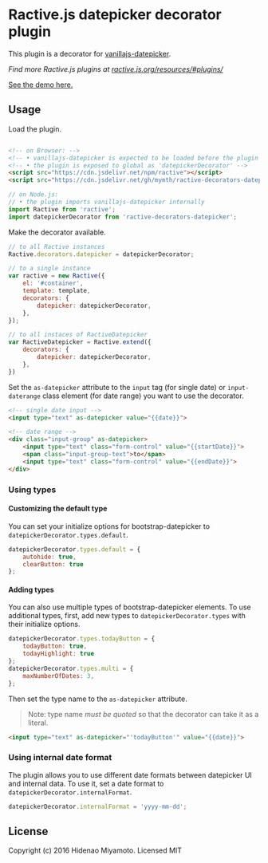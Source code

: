 # Ractive.js datepicker decorator plugin

This plugin is a decorator for [vanillajs-datepicker](https://github.com/mymth/vanillajs-datepicker).

*Find more Ractive.js plugins at [ractive.js.org/resources/#plugins/](https://ractive.js.org/resources/#plugins/)*

[See the demo here.](https://bbcdn.githack.com/mymth/ractive-decorators-datepicker/raw/v0.4.0/index.html)

## Usage

Load the plugin.

```html

<!-- on Browser: -->
<!-- • vanillajs-datepicker is expected to be loaded before the plugin -->
<!-- • the plugin is exposed to global as 'datepickerDecorator' -->
<script src="https://cdn.jsdelivr.net/npm/ractive"></script>
<script src="https://cdn.jsdelivr.net/gh/mymth/ractive-decorators-datepicker@0.4.0/dist/ractive-decorators-datepicker.js"></script>
```
```js
// on Node.js:
// • the plugin imports vanillajs-datepicker internally
import Ractive from 'ractive';
import datepickerDecorator from 'ractive-decorators-datepicker';
```

Make the decorator available.

```js
// to all Ractive instances
Ractive.decorators.datepicker = datepickerDecorator;

// to a single instance
var ractive = new Ractive({
    el: '#container',
    template: template,
    decorators: {
        datepicker: datepickerDecorator,
    },
});

// to all instaces of RactiveDatepicker
var RactiveDatepicker = Ractive.extend({
    decorators: {
        datepicker: datepickerDecorator,
    },
})
```

Set the `as-datepicker` attribute to the `input` tag (for single date) or `input-daterange` class element (for date range) you want to use the decorator.

```html
<!-- single date input -->
<input type="text" as-datepicker value="{{date}}">

<!-- date range -->
<div class="input-group" as-datepicker>
    <input type="text" class="form-control" value="{{startDate}}">
    <span class="input-group-text">to</span>
    <input type="text" class="form-control" value="{{endDate}}">
</div>
```


### Using types

#### Customizing the default type

You can set your initialize options for bootstrap-datepicker to `datepickerDecorator.types.default`.

```js
datepickerDecorator.types.default = {
    autohide: true,
    clearButton: true
};
```

#### Adding types

You can also use multiple types of bootstrap-datepicker elements.
To use additional types, first, add new types to `datepickerDecorator.types` with their initialize options.

```js
datepickerDecorator.types.todayButton = {
    todayButton: true,
    todayHighlight: true
};
datepickerDecorator.types.multi = {
    maxNumberOfDates: 3,
};
```

Then set the type name to the `as-datepicker` attribute.
> Note: type name *must be quoted* so that the decorator can take it as a literal.

```html
<input type="text" as-datepicker="'todayButton'" value="{{date}}">
```

### Using internal date format

The plugin allows you to use different date formats between datepicker UI and internal data. To use it, set a date format to `datepickerDecorator.internalFormat`.

```js
datepickerDecorator.internalFormat = 'yyyy-mm-dd';
```

## License

Copyright (c) 2016 Hidenao Miyamoto. Licensed MIT

